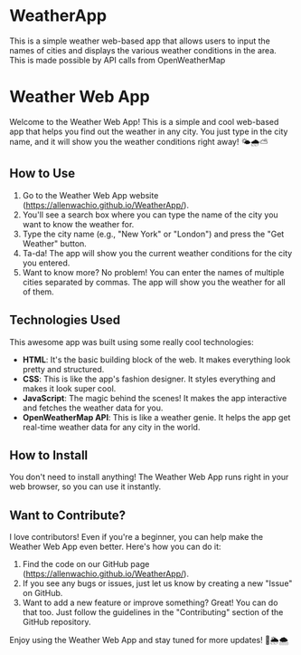 # WeatherApp
This is a simple weather web-based app that allows users to input the names of cities and displays the various weather conditions in the area. This is made possible by API calls from OpenWeatherMap

# Weather Web App
Welcome to the Weather Web App! This is a simple and cool web-based app that helps you find out the weather in any city. You just type in the city name, and it will show you the weather conditions right away! 🌤️🌧️⛅

## How to Use

1. Go to the Weather Web App website (https://allenwachio.github.io/WeatherApp/).
2. You'll see a search box where you can type the name of the city you want to know the weather for.
3. Type the city name (e.g., "New York" or "London") and press the "Get Weather" button.
4. Ta-da! The app will show you the current weather conditions for the city you entered.
5. Want to know more? No problem! You can enter the names of multiple cities separated by commas. The app will show you the weather for all of them.

## Technologies Used
This awesome app was built using some really cool technologies:
- **HTML**: It's the basic building block of the web. It makes everything look pretty and structured.
- **CSS**: This is like the app's fashion designer. It styles everything and makes it look super cool.
- **JavaScript**: The magic behind the scenes! It makes the app interactive and fetches the weather data for you.
- **OpenWeatherMap API**: This is like a weather genie. It helps the app get real-time weather data for any city in the world.

## How to Install
You don't need to install anything! The Weather Web App runs right in your web browser, so you can use it instantly.

## Want to Contribute?
I love contributors! Even if you're a beginner, you can help make the Weather Web App even better. Here's how you can do it:

1. Find the code on our GitHub page (https://allenwachio.github.io/WeatherApp/).
2. If you see any bugs or issues, just let us know by creating a new "Issue" on GitHub.
3. Want to add a new feature or improve something? Great! You can do that too. Just follow the guidelines in the "Contributing" section of the GitHub repository.

Enjoy using the Weather Web App and stay tuned for more updates! 🌈🌦️🌨️
